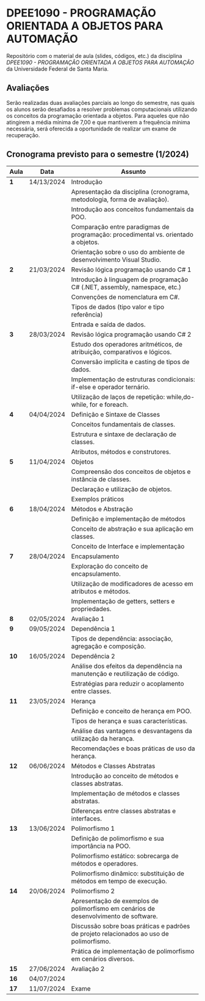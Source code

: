 # DPEE1090 - PROGRAMAÇÃO ORIENTADA A OBJETOS PARA AUTOMAÇÃO

Repositório com o material de aula (slides, códigos, etc.) da disciplina *DPEE1090 - PROGRAMAÇÃO ORIENTADA A OBJETOS PARA AUTOMAÇÃO* da Universidade Federal de Santa Maria.

  ## Avaliações
  
Serão realizadas duas avaliações parciais ao longo do semestre, nas quais os alunos serão desafiados a resolver problemas computacionais utilizando os conceitos da programação orientada a objetos. Para aqueles que não atingirem a média mínima de 7,00 e que mantiverem a frequência mínima necessária, será oferecida a oportunidade de realizar um exame de recuperação.

## Cronograma previsto para o semestre (1/2024)


| **Aula** | **Data**   | **Assunto**                                                                             |
|----------|------------|-----------------------------------------------------------------------------------------|
| **1**    | 14/13/2024 | Introdução                                                                              |
|      |            | Apresentação da disciplina (cronograma, metodologia, forma de avaliação).               |
|      |            | Introdução aos conceitos fundamentais da POO.                                           |
|      |            | Comparação entre paradigmas de programação: procedimental vs. orientado a objetos.      |
|      |            | Orientação sobre o uso do ambiente de desenvolvimento Visual Studio.                    |
| **2**    | 21/03/2024 | Revisão lógica programação usando C# 1                                                  |
|      |            | Introdução à linguagem de programação C# (.NET, assembly, namespace, etc.)              |
|      |            | Convenções de nomenclatura em C#.                                                       |
|      |            | Tipos de dados (tipo valor e tipo referência)                                           |
|      |            | Entrada e saída de dados.                                                               |
| **3**    | 28/03/2024 | Revisão lógica programação usando C# 2                                                  |
|      |            | Estudo dos operadores aritméticos, de atribuição, comparativos e lógicos.               |
|      |            | Conversão implícita e casting de tipos de dados.                                        |
|      |            | Implementação de estruturas condicionais: if-else e operador ternário.                  |
|      |            | Utilização de laços de repetição: while,do-while, for e foreach.                                 |
| **4**    | 04/04/2024 | Definição e Sintaxe de Classes                                                          |
|      |            | Conceitos fundamentais de classes.                                                      |
|      |            | Estrutura e sintaxe de declaração de classes.                                           |
|      |            | Atributos, métodos e construtores.                                                               |
| **5**    | 11/04/2024 | Objetos                                                                                 |
|      |            | Compreensão dos conceitos de objetos e instância de classes.                            |
|      |            | Declaração e utilização de objetos.                                                     |
|      |            | Exemplos práticos                                                                       |
| **6**    | 18/04/2024 | Métodos e Abstração                                                                     |
|      |            | Definição e implementação de métodos                                                    |
|      |            | Conceito de abstração e sua aplicação em classes.                                       |
|      |            | Conceito de Interface e implementação                                                   |
| **7**    | 28/04/2024 | Encapsulamento                                                                          |
|      |            | Exploração do conceito de encapsulamento.                                               |
|      |            | Utilização de modificadores de acesso em atributos e métodos.                           |
|      |            | Implementação de getters, setters e propriedades.                                       |
| **8**    | 02/05/2024 | Avaliação 1                                                                             |
| **9**    | 09/05/2024 | Dependência 1                                                                           |
|      |            | Tipos de dependência: associação, agregação e composição.                               |
| **10**   | 16/05/2024 | Dependência 2                                                                           |
|      |            | Análise dos efeitos da dependência na manutenção e reutilização de código.              |
|      |            | Estratégias para reduzir o acoplamento entre classes.                                   |
| **11**   | 23/05/2024 | Herança                                                                                 |
|      |            | Definição e conceito de herança em POO.                                                 |
|      |            | Tipos de herança e suas características.                                                |
|      |            | Análise das vantagens e desvantagens da utilização da herança.                          |
|      |            | Recomendações e boas práticas de uso da herança.                                        |
| **12**   | 06/06/2024 | Métodos e Classes Abstratas                                                             |
|      |            | Introdução ao conceito de métodos e classes abstratas.                                  |
|      |            | Implementação de métodos e classes abstratas.                                           |
|      |            | Diferenças entre classes abstratas e interfaces.                                        |
| **13**   | 13/06/2024 | Polimorfismo 1                                                                          |
|      |            | Definição de polimorfismo e sua importância na POO.                                     |
|      |            | Polimorfismo estático: sobrecarga de métodos e operadores.                              |
|      |            | Polimorfismo dinâmico: substituição de métodos em tempo de execução.                    |
| **14**   | 20/06/2024 | Polimorfismo 2                                                                          |
|      |            | Apresentação de exemplos de polimorfismo em cenários de desenvolvimento de software.    |
|      |            | Discussão sobre boas práticas e padrões de projeto relacionados ao uso de polimorfismo. |
|      |            | Prática de implementação de polimorfismo em cenários diversos.                          |
| **15**   | 27/06/2024 | Avaliação 2                                                                             |
| **16**   | 04/07/2024 |                                                                                         |
| **17**   | 11/07/2024 | Exame                                                                                   |
